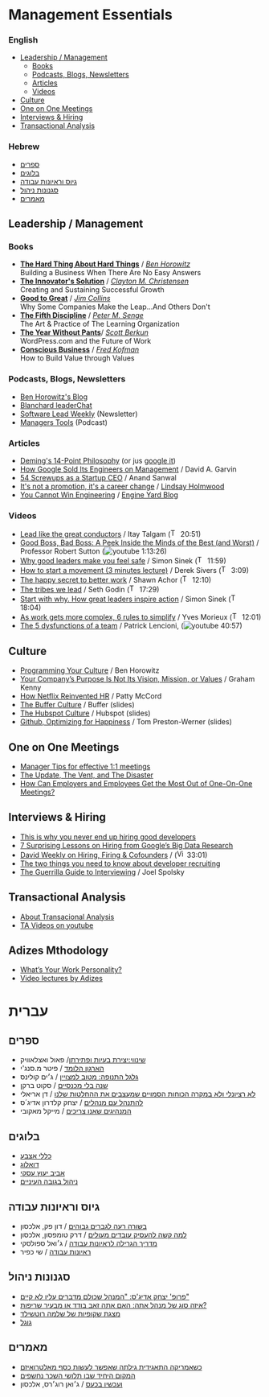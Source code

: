 # Management Essentials

### English
* [Leadership / Management](#e-leadership)
  * [Books](#el-books)
  * [Podcasts, Blogs, Newsletters](#el-podcasts)
  * [Articles](#el-articles)
  * [Videos](#el-videos)
* [Culture](#e-culture)
* [One on One Meetings](#e-101)
* [Interviews & Hiring](#e-interviews)
* [Transactional Analysis](#e-ta)

### Hebrew
* [ספרים](#h-books)
* [בלוגים](#h-blogs)
* [גיוס וראיונות עבודה](#h-hiring)
* [סגנונות ניהול](#h-adz)
* [מאמרים](#h-articles)

## <a name="e-leadership"></a>Leadership / Management
### <a name="el-books"></a>Books
* [**The Hard Thing About Hard Things**](http://www.amazon.com/The-Hard-Thing-About-Things/dp/0062273205) / [*Ben Horowitz*](http://www.amazon.com/Ben-Horowitz/e/B00HALQ722/)<br>Building a Business When There Are No Easy Answers
* [**The Innovator's Solution**](http://www.amazon.com/The-Innovators-Solution-Sustaining-Successful/dp/1578518520) / [*Clayton M. Christensen*](http://www.amazon.com/Clayton-M.-Christensen/e/B000APPD3Y)<br>Creating and Sustaining Successful Growth
* [**Good to Great**](http://www.amazon.com/Good-Great-Some-Companies-Others/dp/0066620996) / [*Jim Collins*](http://www.amazon.com/Jim-Collins/e/B001H6GSHK)<br>Why Some Companies Make the Leap...And Others Don't  
* [**The Fifth Discipline**](http://www.amazon.com/The-Fifth-Discipline-Practice-Organization/dp/0553456342) / [*Peter M. Senge*](http://www.amazon.com/Peter-M.-Senge/e/B000AQ8R86/)<br>The Art & Practice of The Learning Organization
* [**The Year Without Pants**](http://www.amazon.com/The-Year-Without-Pants-WordPress-com/dp/1118660633)/ [*Scott Berkun*](http://www.amazon.com/Scott-Berkun/e/B001ILKGVS)<br>WordPress.com and the Future of Work
* [**Conscious Business**](http://www.amazon.com/Conscious-Business-Build-through-Values/dp/1622032020) / [*Fred Kofman*](http://www.amazon.com/Fred-Kofman/e/B001JP2VLQ)<br>
How to Build Value through Values

###  <a name="el-podcasts"></a>Podcasts, Blogs, Newsletters
* [Ben Horowitz's Blog](http://www.bhorowitz.com/)
* [Blanchard leaderChat](http://leaderchat.org/)
* [Software Lead Weekly](http://softwareleadweekly.com/) (Newsletter)
* [Managers Tools](https://www.manager-tools.com/manager-tools-basics) (Podcast)

###  <a name="el-articles"></a>Articles
* [Deming's 14-Point Philosophy](https://www.deming.org/theman/theories/fourteenpoints) (or jus [google it](http://bit.ly/1FhFDEn))
* [How Google Sold Its Engineers on Management](https://hbr.org/2013/12/how-google-sold-its-engineers-on-management/ar/1) / David A. Garvin
* [54 Screwups as a Startup CEO](https://medium.com/@asanwal/54-screwups-as-a-startup-ceo-57ce3fb1e28d) / Anand Sanwal
* [It's not a promotion, it's a career change](http://fractio.nl/2014/09/19/not-a-promotion-a-career-change/) / [Lindsay Holmwood](http://fractio.nl/)
* [You Cannot Win Engineering](https://blog.engineyard.com/2013/how-improvisational-theater-can-improve-team-collaboration) / [Engine Yard Blog](https://blog.engineyard.com/)

###  <a name="el-videos"></a>Videos
* [Lead like the great conductors](http://www.ted.com/talks/itay_talgam_lead_like_the_great_conductors?language=en) / Itay Talgam (<img src="http://i.imgur.com/cHPNzye.png?1" alt="TED" style="width: 16px;"/> 20:51)
* [Good Boss, Bad Boss: A Peek Inside the Minds of the Best (and Worst)](https://www.youtube.com/watch?v=lmBSh1FGQyY) / Professor Robert Sutton (![youtube](http://www.midmarkanimalhealth.com/images/librariesprovider4/default-library/youtube_icon.png) 1:13:26)
* [Why good leaders make you feel safe](http://www.ted.com/talks/simon_sinek_why_good_leaders_make_you_feel_safe?language=en) / Simon Sinek (<img src="http://i.imgur.com/cHPNzye.png?1" alt="TED" style="width: 16px;"/> 11:59)
* [How to start a movement (3 minutes lecture)](http://www.ted.com/talks/derek_sivers_how_to_start_a_movement?language=en) / Derek Sivers (<img src="http://i.imgur.com/cHPNzye.png?1" alt="TED" style="width: 16px;"/> 3:09)
* [The happy secret to better work](http://www.ted.com/talks/shawn_achor_the_happy_secret_to_better_work?nolanguage=enWe) / Shawn Achor (<img src="http://i.imgur.com/cHPNzye.png?1" alt="TED" style="width: 16px;"/> 12:10)
* [The tribes we lead](http://www.ted.com/talks/seth_godin_on_the_tribes_we_lead?language=en) / Seth Godin (<img src="http://i.imgur.com/cHPNzye.png?1" alt="TED" style="width: 16px;"/> 17:29)
* [Start with why. How great leaders inspire action](http://www.ted.com/talks/simon_sinek_how_great_leaders_inspire_action) / Simon Sinek (<img src="http://i.imgur.com/cHPNzye.png?1" alt="TED" style="width: 16px;"/> 18:04)
* [As work gets more complex, 6 rules to simplify](http://www.ted.com/talks/yves_morieux_as_work_gets_more_complex_6_rules_to_simplify) / Yves Morieux (<img src="http://i.imgur.com/cHPNzye.png?1" alt="TED" style="width: 16px;"/> 12:01)
* [The 5 dysfunctions of a team](https://www.youtube.com/watch?v=inftqUOLFaM) / Patrick Lencioni, (![youtube](http://www.midmarkanimalhealth.com/images/librariesprovider4/default-library/youtube_icon.png) 40:57)

##  <a name="e-culture"></a>Culture
* [Programming Your Culture](http://www.bhorowitz.com/programming_your_culture) / Ben Horowitz
* [Your Company’s Purpose Is Not Its Vision, Mission, or Values](https://hbr.org/2014/09/your-companys-purpose-is-not-its-vision-mission-or-values/) / Graham Kenny
* [How Netflix Reinvented HR](https://hbr.org/2014/01/how-netflix-reinvented-hr) / Patty McCord
* [The Buffer Culture](http://www.slideshare.net/Bufferapp/buffer-culture-03) / Buffer (slides)
* [The Hubspot Culture](http://www.slideshare.net/HubSpot/the-hubspot-culture-code-creating-a-company-we-love) / Hubspot (slides)
* [Github, Optimizing for Happiness](https://speakerdeck.com/mojombo/optimizing-for-happiness) / Tom Preston-Werner (slides)

##  <a name="e-101"></a>One on One Meetings
* [Manager Tips for effective 1:1 meetings](https://www.linkedin.com/pulse/20140619213446-1490911-manager-tips-for-effective-1-1-meetings)
* [The Update, The Vent, and The Disaster](http://randsinrepose.com/archives/the-update-the-vent-and-the-disaster/)
* [How Can Employers and Employees Get the Most Out of One-On-One Meetings?](http://mashable.com/2014/09/22/one-on-one-meetings/)

## <a name="e-interviews"></a>Interviews & Hiring
* [This is why you never end up hiring good developers](http://qz.com/258066/this-is-why-you-dont-hire-good-developers/)
* [7 Surprising Lessons on Hiring from Google’s Big Data Research](http://recruitloop.com/blog/7-lessons-on-hiring-from-googles-big-data-research/)
* [David Weekly on Hiring, Firing & Cofounders](https://vimeo.com/13335480) / (<img src="http://www.senatedems.ct.gov/im/icon-vimeo16.png" alt="Vimeo" style="width: 16px;"/> 33:01)
* [The two things you need to know about developer recruiting](http://www.greenwave-solutions.com/the-two-things-you-need-to-know-about-developer-recruiting/)
* [The Guerrilla Guide to Interviewing](http://www.joelonsoftware.com/articles/GuerrillaInterviewing3.html) / Joel Spolsky

## <a name="e-ta"></a>Transactional Analysis
* [About Transacional Analysis](http://www.businessballs.com/transact.htm)
* [TA Videos on youtube](https://www.youtube.com/watch?v=lnMmO2PdKZY)

## <a name="e-adz"></a>Adizes Mthodology
* [What’s Your Work Personality?](http://www.wix.com/blog/2013/06/your-work-personality/)
* [Video lectures by Adizes](https://www.youtube.com/watch?v=UGXqXfm5RMU&list=PL11BBA85A2C68289A)

# <a name="hebrew"></a>עברית
## <a name="h-books"></a>ספרים
* [שינווי:יצירת בעיות ופתירתן](http://simania.co.il/bookdetails.php?item_id=6141
)/ פאול ואצלאוויק
* [הארגון הלומד](http://matarbooks.co.il/index.php?book=0117
) / פיטר מ.סנג'י
* [גלגל התנופה: מטוב למצויין](http://www.steimatzky.co.il/Steimatzky/Pages/Product.aspx?ProductID=12130021
)  / ג׳ים קולינס
* [שנה בלי מכנסיים](http://www.booknet.co.il/prodtxt.asp?id=67449#.VTlePBOUfZk
) / סקוט ברקן
* [	לא רציונלי ולא במקרה  הכוחות הסמויים שמעצבים את ההחלטות שלנו](http://www.matarbooks.co.il/index.php?book=1582
) / דן אריאלי
* [להתנהל עם מנהלים](http://www.booknet.co.il/prodtxt.asp?id=58988#.VTlfEBOUfZk
) /  יצחק קלדרון אדיג´ס
* [המנהיגים שאנו צריכים](http://matarbooks.co.il/index.php?book=1556
) / מייקל מאקובי

## <a name="h-blogs"></a>בלוגים
* [כללי אצבע](http://www.fingergesture.co.il/)
* [דואלוג](http://doalogue.co.il/blog/)
* [אביב יעוץ עסקי](http://www.avivamcg.com/he/blogs.aspx)
* [ניהול בגובה העיניים](http://eyelevel.co.il/)

## <a name="h-hiring"></a>גיוס וראיונות עבודה
* [בשורה רעה לגברים גבוהים](http://alaxon.co.il/article/%D7%91%D7%A9%D7%95%D7%A8%D7%94-%D7%A8%D7%A2%D7%94-%D7%9C%D7%92%D7%91%D7%A8%D7%99%D7%9D-%D7%92%D7%91%D7%95%D7%94%D7%99%D7%9D/
) / דון פק, אלכסון
* [למה קשה להעסיק עובדים מעולים](http://alaxon.co.il/thought/%D7%9C%D7%9E%D7%94-%D7%A7%D7%A9%D7%94-%D7%9B%D7%9C-%D7%9B%D7%9A-%D7%9C%D7%94%D7%A2%D7%A1%D7%99%D7%A7-%D7%90%D7%A0%D7%A9%D7%99%D7%9D-%D7%9E%D7%A2%D7%95%D7%9C%D7%99%D7%9D/
) / דרק טומפסון, אלכסון
* [מדריך הגרילה לראיונות עבודה](http://www.fingergesture.co.il/#!/c1sbz/550f2af80cf21d84af4857a4
) / ג׳ואל ספולסקי
* [ראיונות עבודה](http://www.fingergesture.co.il/#!/c1sbz/54b42c770cf2fadc21f2a005) / שי כפיר

## <a name="h-adz"></a>סגנונות ניהול
* [פרופ' יצחק אדיג'ס: "המנהל שכולם מדברים עליו לא קיים"](http://www.calcalist.co.il/local/articles/0,7340,L-3389318,00.html)
* [איזה סוג של מנהל אתה: האם אתה זאב בודד או מבעיר שריפות?](http://www.themarker.com/career/1.550402)
* [מצגת שקופיות של שלמה רוטשילד](http://www.slideshare.net/imun11/ss-24044630)
* [גוגל](http://bit.ly/1KajTKq)

## <a name="h-articles"></a>מאמרים
* [כשאמריקה התאגידית גילתה שאפשר לעשות כסף מאלטרואיזם](http://www.haaretz.co.il/magazine/.premium-1.2102951)
* [המקום היחיד שבו תלושי השכר נחשפים](http://www.themarker.com/career/1.2453901)
* [ועכשיו בכעס](http://alaxon.co.il/article/%D7%95%D7%A2%D7%9B%D7%A9%D7%99%D7%95-%D7%91%D7%9B%D7%A2%D7%A1/) / ג׳ואן רוג׳רס, אלכסון
